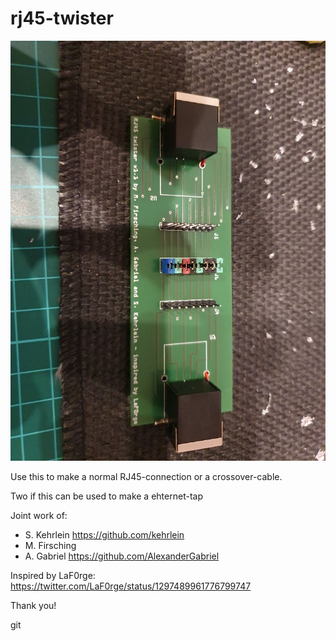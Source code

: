 # rj45-twister

![Image](image-v1.1.jpg?raw=true)

Use this to make a normal RJ45-connection or a crossover-cable.


Two if this can be used to make a ehternet-tap

Joint work of:
- S. Kehrlein https://github.com/kehrlein
- M. Firsching
- A. Gabriel https://github.com/AlexanderGabriel

Inspired by LaF0rge: https://twitter.com/LaF0rge/status/1297489961776799747

Thank you!

git 